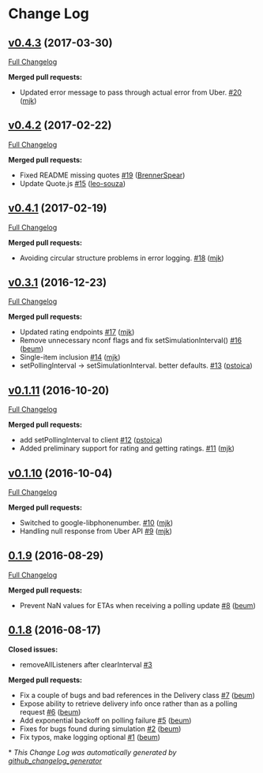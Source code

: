 # Change Log

## [v0.4.3](https://github.com/mjk/uber-rush/tree/v0.4.3) (2017-03-30)
[Full Changelog](https://github.com/mjk/uber-rush/compare/v0.4.2...v0.4.3)

**Merged pull requests:**

- Updated error message to pass through actual error from Uber. [\#20](https://github.com/mjk/uber-rush/pull/20) ([mjk](https://github.com/mjk))

## [v0.4.2](https://github.com/mjk/uber-rush/tree/v0.4.2) (2017-02-22)
[Full Changelog](https://github.com/mjk/uber-rush/compare/v0.4.1...v0.4.2)

**Merged pull requests:**

- Fixed README missing quotes [\#19](https://github.com/mjk/uber-rush/pull/19) ([BrennerSpear](https://github.com/BrennerSpear))
- Update Quote.js [\#15](https://github.com/mjk/uber-rush/pull/15) ([leo-souza](https://github.com/leo-souza))

## [v0.4.1](https://github.com/mjk/uber-rush/tree/v0.4.1) (2017-02-19)
[Full Changelog](https://github.com/mjk/uber-rush/compare/v0.3.1...v0.4.1)

**Merged pull requests:**

- Avoiding circular structure problems in error logging. [\#18](https://github.com/mjk/uber-rush/pull/18) ([mjk](https://github.com/mjk))

## [v0.3.1](https://github.com/mjk/uber-rush/tree/v0.3.1) (2016-12-23)
[Full Changelog](https://github.com/mjk/uber-rush/compare/v0.1.11...v0.3.1)

**Merged pull requests:**

- Updated rating endpoints [\#17](https://github.com/mjk/uber-rush/pull/17) ([mjk](https://github.com/mjk))
- Remove unnecessary nconf flags and fix setSimulationInterval\(\) [\#16](https://github.com/mjk/uber-rush/pull/16) ([beum](https://github.com/beum))
- Single-item inclusion [\#14](https://github.com/mjk/uber-rush/pull/14) ([mjk](https://github.com/mjk))
- setPollingInterval -\> setSimulationInterval. better defaults. [\#13](https://github.com/mjk/uber-rush/pull/13) ([pstoica](https://github.com/pstoica))

## [v0.1.11](https://github.com/mjk/uber-rush/tree/v0.1.11) (2016-10-20)
[Full Changelog](https://github.com/mjk/uber-rush/compare/v0.1.10...v0.1.11)

**Merged pull requests:**

- add setPollingInterval to client [\#12](https://github.com/mjk/uber-rush/pull/12) ([pstoica](https://github.com/pstoica))
- Added preliminary support for rating and getting ratings. [\#11](https://github.com/mjk/uber-rush/pull/11) ([mjk](https://github.com/mjk))

## [v0.1.10](https://github.com/mjk/uber-rush/tree/v0.1.10) (2016-10-04)
[Full Changelog](https://github.com/mjk/uber-rush/compare/0.1.9...v0.1.10)

**Merged pull requests:**

- Switched to google-libphonenumber. [\#10](https://github.com/mjk/uber-rush/pull/10) ([mjk](https://github.com/mjk))
- Handling null response from Uber API [\#9](https://github.com/mjk/uber-rush/pull/9) ([mjk](https://github.com/mjk))

## [0.1.9](https://github.com/mjk/uber-rush/tree/0.1.9) (2016-08-29)
[Full Changelog](https://github.com/mjk/uber-rush/compare/0.1.8...0.1.9)

**Merged pull requests:**

- Prevent NaN values for ETAs when receiving a polling update [\#8](https://github.com/mjk/uber-rush/pull/8) ([beum](https://github.com/beum))

## [0.1.8](https://github.com/mjk/uber-rush/tree/0.1.8) (2016-08-17)
**Closed issues:**

- removeAllListeners after clearInterval [\#3](https://github.com/mjk/uber-rush/issues/3)

**Merged pull requests:**

- Fix a couple of bugs and bad references in the Delivery class [\#7](https://github.com/mjk/uber-rush/pull/7) ([beum](https://github.com/beum))
- Expose ability to retrieve delivery info once rather than as a polling request [\#6](https://github.com/mjk/uber-rush/pull/6) ([beum](https://github.com/beum))
- Add exponential backoff on polling failure [\#5](https://github.com/mjk/uber-rush/pull/5) ([beum](https://github.com/beum))
- Fixes for bugs found during simulation [\#2](https://github.com/mjk/uber-rush/pull/2) ([beum](https://github.com/beum))
- Fix typos, make logging optional [\#1](https://github.com/mjk/uber-rush/pull/1) ([beum](https://github.com/beum))



\* *This Change Log was automatically generated by [github_changelog_generator](https://github.com/skywinder/Github-Changelog-Generator)*
